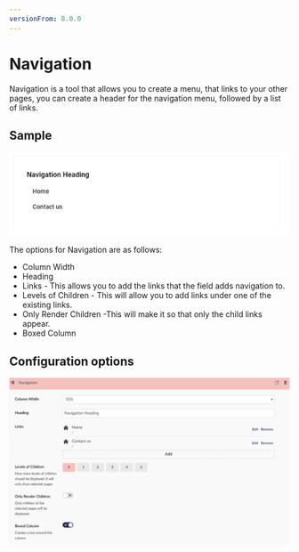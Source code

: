 ```yaml
---
versionFrom: 8.0.0
---
```


# Navigation

Navigation is a tool that allows you to create a menu, that links to your other pages, you can create a header for the navigation menu, followed by a list of links.

## Sample

![Navigation Frontend](images/Navigation-frontend.png)

The options for Navigation are as follows:

- Column Width
- Heading
- Links - This allows you to add the links that the field adds navigation to.
- Levels of Children - This will allow you to add links under one of the existing links.
- Only Render Children -This will make it so that only the child links appear.
- Boxed Column

## Configuration options

![Navigation Backoffice](images/Navigation-backoffice.png)
